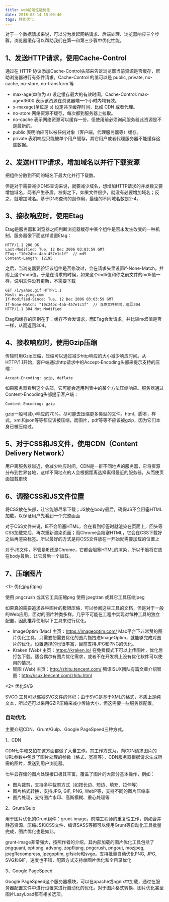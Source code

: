 ```yaml
---
title: web前端性能优化
date: 2018-08-14 15:00:46
tags: 性能优化
---
```

对于一个数据请求来说，可以分为发起网络请求、后端处理、浏览器响应三个步骤。浏览器缓存可以帮助我们在第一和第三步骤中优化性能。
<!-- more -->
## 1、发送HTTP请求，使用Cache-Control

通过在 HTTP 协议添加Cache-Control头部来告诉浏览器当前资源是否缓存，帮助浏览器进行有条件请求。Cache-Control 的值可以是 public, private, no-cache, no-store, no-transform 等
- max-age(单位为 s) 设定缓存最大的有效时间，Cache-Control: max-age=3600 表示该资源在浏览器端一个小时内均有效。
- s-maxage(单位是 s) 设定共享缓存时间，比如 CDN 或者代理。
- no-store 网络资源不缓存，每次都到服务器上拉取。
- no-cache 表示网络资源可以缓存一份，但使用前必须询问服务器此资源是不是最新的。
- public 表明响应可以被任何对象（客户端，代理服务器等）缓存。
- private 表明响应只能被单个用户缓存，其它用户或者代理服务器不能缓存这些数据。

## 2、发送HTTP请求，增加域名以并行下载资源
把组件分散到不同的域名下最大化并行下载数。

但是对于需要减少DNS查询来说，就要减少域名，想增加HTTP请求的并发数又要增加域名，两者产生矛盾。权衡之下，如果文件很少，就没有必要增加域名；反之，就增加域名。基于DNS查询的副作用，最佳的不同域名数是2-4。


## 3、接收响应时，使用Etag

Etag是服务器和浏览器之间判断浏览器缓存中某个组件是否未发生改变的一种机制，服务器像下面这样设置Etag：
```
HTTP/1.1 200 OK
Last-Modified: Tue, 12 Dec 2006 03:03:59 GMT
ETag: "10c24bc-4ab-457e1c1f"  // md5
Content-Length: 12195
```
之后，当浏览器要验证该组件是否修改过，会在请求头里设置if-None-Match，并附上这个md5值。于是在请求的时候，如果这个md5值和你之前文件的md5值一样，说明文件没有更新，不需要下载
```
GET /i/yahoo.gif HTTP/1.1
Host: us.yimg.com
If-Modified-Since: Tue, 12 Dec 2006 03:03:59 GMT
If-None-Match: "10c24bc-4ab-457e1c1f"  // 与原文件相同，返回304
HTTP/1.1 304 Not Modified
```

Etag和缓存的区别在于：缓存不会发请求，而ETag会发请求，并比较md5值是否一样，从而返回304。

## 4、接收响应时，使用Gzip压缩

传输时用Gzip压缩，压缩可以通过减少http响应的大小减少响应时间。从HTTP/1.1开始，客户端通过http请求中的Accept-Encoding头部来提示支持的压缩：
```
Accept-Encoding: gzip, deflate
```

如果服务器看到这个头部，它可能会选用列表中的某个方法压缩响应。服务器通过Content-Encoding头部提示客户端：
```
Content-Encoding: gzip
```
gzip一般可减小响应的70%。尽可能去压缩更多类型的文件。html，脚本，样式，xml和json等等都应该被压缩，而图片，pdf等等不应该被gzip，因为它们本身已被压缩过。

## 5、对于CSS和JS文件，使用CDN（Content Delivery Network）

用户离服务器越近，会减少响应时间。CDN是一群不同地点的服务器，它将资源分布到世界各地，这样不同地点的人会根据距离选择离得最近的服务器，从而使页面加载更快

## 6、调整CSS和JS文件位置
将CSS放在头部，让它能够尽早下载；JS放在body最后，确保JS不会阻塞HTML加载，以保证用户先看到一个完整画面

对于CSS文件来说，IE不会阻塞HTML，会在看到标签时就渲染在页面上，回头等CSS加载完后，再次重新渲染页面；而Chrome会阻塞HTML，它会在CSS下载好之后再渲染标签。所以最好的方式是将CSS文件放在一开始就需要加载的位置上

对于JS文件，不管是IE还是Chrome，它都会阻塞HTML的渲染，所以干脆将它放在body最后，让它最后一个加载。

## 7、压缩图片
<1> 优化jpg和png

使用 pngcrush 或其它工具压缩png
使用 jpegtran 或其它工具压缩jpeg

如果真的需要追求各种图片的极限压缩，可以参阅这些工具的文档，但是对于一般的Web应用，面对的图片种类多样，几乎不可能在工程中实现对每种工具的独立配置，因此推荐使用以下工具来进行优化。
- ImageOptim (Mac) 主页：https://imageoptim.com/
Mac平台下非常赞的图片优化工具，只需要把需要优化的图片拖拽进ImageOptim，就能够完成对图片的优化。设置选择的也很丰富，目前支持JPG和PNG的优化。
- Kraken (Web) 主页：https://kraken.io/
在免费模式下可以上传图片，优化后打包下载。适合偶尔有图片优化需求，或者不在开发机上没有优化软件可以使用的情况。
- 智图 (Web) 主页：http://zhitu.tencent.com/
腾讯ISUX团队有篇文章介绍智图：http://isux.tencent.com/zhitu.html

<2> 优化SVG

SVGO 工具可以缩减SVG文件的体积；由于SVG是基于XML的格式，本质上是纯文本，所以还可以采用GZIP压缩来减小传输大小，但这需要一些服务器配置。

### 自动优化
主要介绍CDN、Grunt/Gulp、Google PageSpeed三种方式。

1、CDN

CDN七牛和又拍在这方面都做了大量工作。其工作方式为，向CDN请求图片的URL参数中包含了图片处理的参数（格式、宽高等），CDN服务器根据请求生成所需的图片，发送到用户浏览器。

七牛云存储的图片处理接口极其丰富，覆盖了图片的大部分基本操作，例如：
- 图片裁剪，支持多种裁剪方式（如按长边、短边、填充、拉伸等）
- 图片格式转换，支持JPG, GIF, PNG, WebP等，支持不同的图片压缩率
- 图片处理，支持图片水印、高斯模糊、重心处理等

2、Grunt/Gulp

用于图片优化的Grunt组件：grunt-image。前端工程师的重复性工作，例如合并静态资源、压缩JS和CSS文件、编译SASS等都可以使用Grunt等自动化工具批量完成，图片优化也是如此。

grunt-image非常强大，按照作者的介绍，其内部加载的图片优化工具包括了pngquant, optipng, advpng, zopflipng, pngcrush, pngout, mozjpeg, jpegRecompress, jpegoptim, gifsicle和svgo。支持批量自动优化PNG, JPG, SVG和GIF，速度也不错，配置方式支持单图片优化和全目录优化

3、Google PageSpeed

Google PageSpeed这个服务器模块，可以在apache或ngnix中加载，通过在服务器配置文件中进行设置来进行自动化的优化。对于图片格式转换、图片优化甚至图片LazyLoad都有相关选项。
